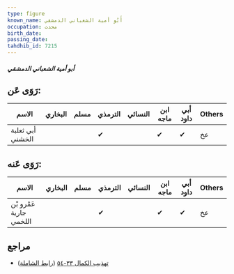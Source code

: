 ```yaml
---
type: figure
known_name: أَبُو أمية الشعباني الدمشقي
occupation: محدث
birth_date:
passing_date:
tahdhib_id: 7215
---
```

##### أبو أمية الشعباني الدمشقي

## رَوَى عَن:
| الاسم            | البخاري | مسلم | الترمذي | النسائي | ابن ماجه | أبي داود | Others |
| ---------------- | ------- | ---- | ------- | ------- | -------- | -------- | ------ |
| أبي ثعلبة الخشني |         |      | ✔       |         | ✔        | ✔        | عخ     |
## رَوَى عَنه:
| الاسم                   | البخاري | مسلم | الترمذي | النسائي | ابن ماجه | أبي داود | Others |
| ----------------------- | ------- | ---- | ------- | ------- | -------- | -------- | ------ |
| عَمْرو بْن جارية اللخمي |         |      | ✔       |         | ✔        | ✔        | عخ     |
## مراجع
- [تهذيب الكمال ٣٣-٥٤](obsidian://open?vault=Tahdhib-al-Kamal&file=Figures/٧٢١٥-أبو%20أمية%20الشعباني%20الدمشقي) ([رابط الشاملة](https://shamela.ws/book/3722/17725))